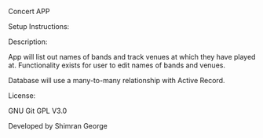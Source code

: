 Concert APP

Setup Instructions:

Description:

App will list out names of bands and track venues at which they have played at.
Functionality exists for user to edit names of bands and venues.

Database will use a many-to-many relationship with Active Record.


License:

GNU Git GPL V3.0

Developed by Shimran George

